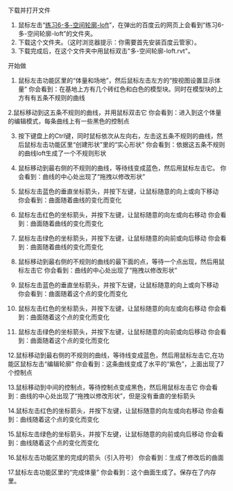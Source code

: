 下载并打开文件

1. 鼠标左击“[练习6-多-空间轮廓-loft](http://pan.baidu.com/s/1dDMneCx)”，在弹出的百度云的网页上会看到“练习6-多-空间轮廓-loft”的文件夹。
2. 下载这个文件夹。（这时浏览器提示：你需要首先安装百度云管家）。
3. 下载完成后，在这个文件夹中用鼠标双击"多-空间轮廓-loft.rvt"。

开始做

1. 鼠标左击功能区里的“体量和场地”，然后鼠标左击左方的“按视图设置显示体量”
你会看到：在基地上方有几个砖红色和白色的模型块。同时在模型块的上方有有五条不规则的曲线

2.鼠标移动到这五条不规则的曲线，并用鼠标双击它
你会看到：进入到这个体量的编辑模式，每条曲线上有一些黑色的控制点

3. 按下键盘上的Ctrl键，同时鼠标依次从左向右，左击这五条不规则的曲线，然后鼠标左击功能区里“创建形状”里的“实心形状”
你会看到：依据这五条不规则的曲线loft生成了一个不规则形状

4. 鼠标移动到最右侧的不规则的曲线，等待线变成蓝色，然后用鼠标左击它。
你会看到：曲线的中心处出现了“拖拽以修改形状”

5. 鼠标左击蓝色的垂直坐标箭头，并按下左键，让鼠标随意的向上或向下移动    
你会看到：曲面随着曲线的变化而变化

6. 鼠标左击红色的坐标箭头，并按下左键，让鼠标随意的向左或向右移动 
你会看到：曲面随着曲线的变化而变化

7. 鼠标左击绿色的坐标箭头，并按下左键，让鼠标随意的向前或向后移动
你会看到：曲面随着曲线的变化而变化

8. 鼠标移动到最右侧的不规则的曲线的最下面的点，等待一个点出现，然后用鼠标左击它
你会看到：曲线的中心处出现了“拖拽以修改形状”

9. 鼠标左击蓝色的垂直坐标箭头，并按下左键，让鼠标随意的向上或向下移动    
你会看到：曲面随着这个点的变化而变化

10. 鼠标左击红色的坐标箭头，并按下左键，让鼠标随意的向左或向右移动 
你会看到：曲面随着这个点的变化而变化

11. 鼠标左击绿色的坐标箭头，并按下左键，让鼠标随意的向前或向后移动
你会看到：曲面随着这个点的变化而变化

12.鼠标移动到最右侧的不规则的曲线，等待线变成蓝色，然后用鼠标左击它,在功能区鼠标左击“编辑轮廓”
你会看到：这条曲线变成了水平的“紫色”，上面出现了7个控制点

13.鼠标移动到中间的控制点，等待控制点变成黑色，然后用鼠标左击它
你会看到：曲线的中心处出现了“拖拽以修改形状”，但是没有垂直的坐标箭头

14.鼠标左击红色的坐标箭头，并按下左键，让鼠标随意的向左或向右移动 
你会看到：曲线随着这个点的变化而变化

15.鼠标左击绿色的坐标箭头，并按下左键，让鼠标随意的向前或向后移动
你会看到：曲线随着这个点的变化而变化

16.鼠标左击功能区里的完成的箭头（引入符号）
你会看到：生成了修改后的曲面

17.鼠标左击功能区里的“完成体量”
你会看到：这个曲面生成了。保存在了内存里。




